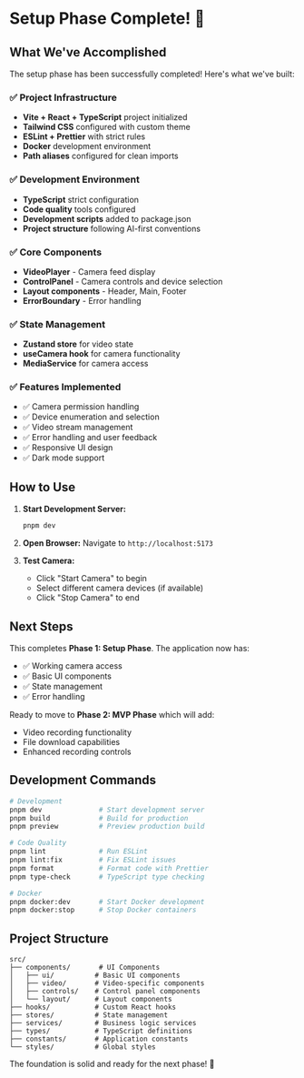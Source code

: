 # Setup Phase Complete! 🎉

## What We've Accomplished

The setup phase has been successfully completed! Here's what we've built:

### ✅ Project Infrastructure

- **Vite + React + TypeScript** project initialized
- **Tailwind CSS** configured with custom theme
- **ESLint + Prettier** with strict rules
- **Docker** development environment
- **Path aliases** configured for clean imports

### ✅ Development Environment

- **TypeScript** strict configuration
- **Code quality** tools configured
- **Development scripts** added to package.json
- **Project structure** following AI-first conventions

### ✅ Core Components

- **VideoPlayer** - Camera feed display
- **ControlPanel** - Camera controls and device selection
- **Layout components** - Header, Main, Footer
- **ErrorBoundary** - Error handling

### ✅ State Management

- **Zustand store** for video state
- **useCamera hook** for camera functionality
- **MediaService** for camera access

### ✅ Features Implemented

- ✅ Camera permission handling
- ✅ Device enumeration and selection
- ✅ Video stream management
- ✅ Error handling and user feedback
- ✅ Responsive UI design
- ✅ Dark mode support

## How to Use

1. **Start Development Server:**

   ```bash
   pnpm dev
   ```

2. **Open Browser:**
   Navigate to `http://localhost:5173`

3. **Test Camera:**
   - Click "Start Camera" to begin
   - Select different camera devices (if available)
   - Click "Stop Camera" to end

## Next Steps

This completes **Phase 1: Setup Phase**. The application now has:

- ✅ Working camera access
- ✅ Basic UI components
- ✅ State management
- ✅ Error handling

Ready to move to **Phase 2: MVP Phase** which will add:

- Video recording functionality
- File download capabilities
- Enhanced recording controls

## Development Commands

```bash
# Development
pnpm dev              # Start development server
pnpm build            # Build for production
pnpm preview          # Preview production build

# Code Quality
pnpm lint             # Run ESLint
pnpm lint:fix         # Fix ESLint issues
pnpm format           # Format code with Prettier
pnpm type-check       # TypeScript type checking

# Docker
pnpm docker:dev       # Start Docker development
pnpm docker:stop      # Stop Docker containers
```

## Project Structure

```
src/
├── components/       # UI Components
│   ├── ui/          # Basic UI components
│   ├── video/       # Video-specific components
│   ├── controls/    # Control panel components
│   └── layout/      # Layout components
├── hooks/           # Custom React hooks
├── stores/          # State management
├── services/        # Business logic services
├── types/           # TypeScript definitions
├── constants/       # Application constants
└── styles/          # Global styles
```

The foundation is solid and ready for the next phase! 🚀
